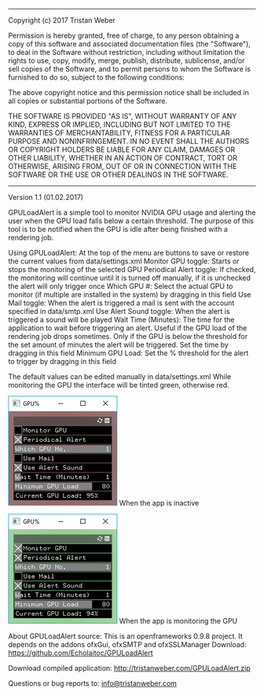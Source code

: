 ***************************************************************************************************************
Copyright (c) 2017 Tristan Weber

Permission is hereby granted, free of charge, to any person obtaining a copy of this software and associated documentation files (the "Software"), to deal in the Software without restriction, including without limitation the rights to use, copy, modify, merge, publish, distribute, sublicense, and/or sell copies of the Software, and to permit persons to whom the Software is furnished to do so, subject to the following conditions:

The above copyright notice and this permission notice shall be included in all copies or substantial portions of the Software.

THE SOFTWARE IS PROVIDED "AS IS", WITHOUT WARRANTY OF ANY KIND, EXPRESS OR IMPLIED, INCLUDING BUT NOT LIMITED TO THE WARRANTIES OF MERCHANTABILITY, FITNESS FOR A PARTICULAR PURPOSE AND NONINFRINGEMENT. IN NO EVENT SHALL THE AUTHORS OR COPYRIGHT HOLDERS BE LIABLE FOR ANY CLAIM, DAMAGES OR OTHER LIABILITY, WHETHER IN AN ACTION OF CONTRACT, TORT OR OTHERWISE, ARISING FROM, OUT OF OR IN CONNECTION WITH THE SOFTWARE OR THE USE OR OTHER DEALINGS IN THE SOFTWARE.
***************************************************************************************************************

Version 1.1 (01.02.2017)

GPULoadAlert is a simple tool to monitor NVIDIA GPU usage and alerting the user when the GPU load falls below a 
certain threshold. The purpose of this tool is to be notified when the GPU is idle after being finished with a
rendering job.


Using GPULoadAlert:
At the top of the menu are buttons to save or restore the current values from data/settings.xml
Monitor GPU toggle: Starts or stops the monitoring of the selected GPU
Periodical Alert toggle: If checked, the monitoring will continue until it is turned off manually, if it is
unchecked the alert will only trigger once
Which GPU #: Select the actual GPU to monitor (if multiple are installed in the system) by dragging in this
field
Use Mail toggle: When the alert is triggered a mail is sent with the account specified in data/smtp.xml
Use Alert Sound toggle: When the alert is triggered a sound will be played
Wait Time (Minutes): The time for the application to wait before triggering an alert. Useful if the GPU load of
the rendering job drops sometimes. Only if the GPU is below the threshold for the set amount of minutes the
alert will be triggered. Set the time by dragging in this field
Minimum GPU Load: Set the % threshold for the alert to trigger by dragging in this field

The default values can be edited manually in data/settings.xml
While monitoring the GPU the interface will be tinted green, otherwise red.


![App screenshot when inactive](https://raw.githubusercontent.com/Echolaitoc/GPULoadAlert/master/inactive.png)
When the app is inactive

![App screenshot when active](https://raw.githubusercontent.com/Echolaitoc/GPULoadAlert/master/active.png)
When the app is monitoring the GPU

About GPULoadAlert source:
This is an openframeworks 0.9.8 project. It depends on the addons ofxGui, ofxSMTP and ofxSSLManager
Download: https://github.com/Echolaitoc/GPULoadAlert

Download compiled application: http://tristanweber.com/GPULoadAlert.zip

Questions or bug reports to: info@tristanweber.com
